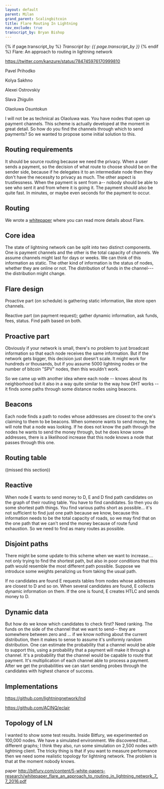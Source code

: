 ```yaml
---
layout: default
parent: Milan
grand_parent: Scalingbitcoin
title: Flare Routing In Lightning
nav_exclude: true
transcript_by: Bryan Bishop
---
```


{% if page.transcript_by %} <i>Transcript by:
{{ page.transcript_by }}</i> {% endif %} Flare: An approach to routing
in lightning network

<https://twitter.com/kanzure/status/784745976170999810>

Pavel Prihodko

Kolya Sakhno

Alexei Ostrovskiy

Slava Zhigulin

Olaoluwa Osuntokun

I will not be as technical as Olaoluwa was. You have nodes that open up
payment channels. This scheme is actually developed at the moment in
great detail. So how do you find the channels through which to send
payments? So we wanted to propose some initial solution to this.

## Routing requirements

It should be source routing because we need the privacy. When a user
sends a payment, so the decision of what route to choose should be on
the sender side, because if he delegates it to an intermediate node then
they don't have the necessity to privacy as much. The other aspect is
trustlessness. When the payment is sent from a-- nobody should be able
to see who sent it and from where it is going it. The payment should
also be quite fast. In minutes, or maybe even seconds for the payment to
occur.

## Routing

We wrote a
<a href="http://bitfury.com/content/5-white-papers-research/whitepaper_flare_an_approach_to_routing_in_lightning_network_7_7_2016.pdf">whitepaper</a>
where you can read more details about Flare.

## Core idea

The state of lightning network can be split into two distinct
components. One is payment channels and the other is the total capacity
of channels. We assume channels might last for days or weeks. We can
think of this information as static. The other kind of information is
the status of nodes, whether they are online or not. The distribution of
funds in the channel--- the distribution might change.

## Flare design

Proactive part (on schedule) is gathering static information, like store
open channels.

Reactive part (on payment request); gather dynamic information, ask
funds, fees, status. Find path based on both.

## Proactive part

Obviously if your network is small, there's no problem to just broadcast
information so that each node receives the same information. But if the
network gets bigger, this decision just doesn't scale. It might work for
hundreds or thousands, but if you assume 5000 lightning nodes or the
number of bitcoin "SPV" nodes, then this wouldn't work.

So we came up with another idea where each node -- knows about its
neighborhood but it also in a way quite similar to the way how DHT works
-- it finds some paths through some distance nodes using beacons.

## Beacons

Each node finds a path to nodes whose addresses are closest to the one's
claiming to them to be beacons. When someone wants to send money, he
will note that a node was looking. If he does not know the path through
the nodes he wants to send the money through, but he does know some
addresses, there is a likelihood increase that this node knows a node
that passes through this one.

## Routing table

((missed this section))

## Reactive

When node E wants to send money to D, E and D find path candidates on
the graph of their routing table. You have to find candidates. So then
you do some shortest path things. You find various paths short as
possible... it's not sufficient to find just one path because we know,
because this information needs to be the total capacity of roads, so we
may find that on the one path that we can't send the money because of
route fund exhaustion. So we need to find as many routes as possible.

## Disjoint paths

There might be some update to this scheme when we want to increase....
not only trying to find the shortest path, but also in poor conditions
that this path would resemble the most different path possible. Suppose
we introduce some weights penalizing us from taking the usual path.

If no candidates are found E requests tables from nodes whose addresses
are closest to D and so on. When several candidates are found, E
collects dynamic information on them. If the one is found, E creates
HTLC and sends money to D.

## Dynamic data

But how do we know which candidates to check first? Need ranking. The
funds on the side of the channel that we want to send-- they are
somewhere between zero and ... if we know nothing about the current
distribution, then it makes to sense to assume it's uniformly random
distribution. One can estimate the probability that a channel would be
able to support this, using a probability that a payment will make it
through a channel. It's a probability that the channel would be capable
to route that payment. It's multiplication of each channel able to
process a payment. After we get the probabilities we can start sending
probes through the candidates with highest chance of success.

## Implementations

<https://github.com/lightningnetwork/lnd>

<https://github.com/ACINQ/eclair>

## Topology of LN

I wanted to show some test results. Inside Bitfury, we experimented on
100,000 nodes. We have a simulated environment. We discovered that...
different graphs; I think they also, run some simulation on 2,500 nodes
with lightning client. The tricky thing is that if you want to measure
performance then we need some realistic topology for lightning network.
The problem is that at the moment nobody knows.

paper
<http://bitfury.com/content/5-white-papers-research/whitepaper_flare_an_approach_to_routing_in_lightning_network_7_7_2016.pdf>
